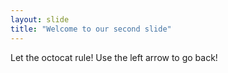 ```yaml
---
layout: slide
title: "Welcome to our second slide"
---
```

Let the octocat rule!
Use the left arrow to go back!
